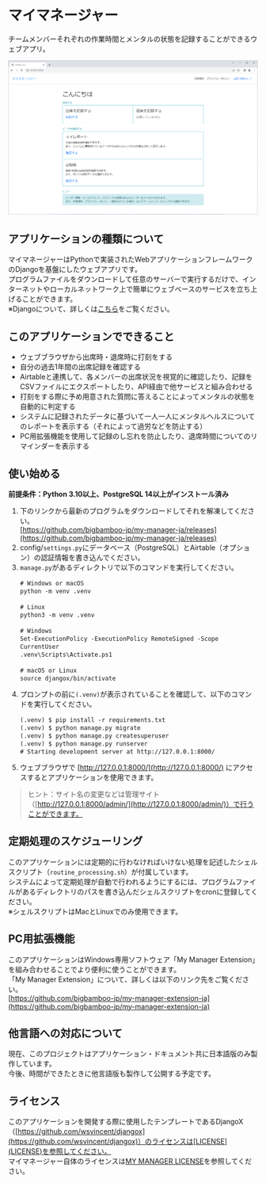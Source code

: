 # マイマネージャー
チームメンバーそれぞれの作業時間とメンタルの状態を記録することができるウェブアプリ。

<img src="homepage.png" width="1080">

## アプリケーションの種類について
マイマネージャーはPythonで実装されたWebアプリケーションフレームワークのDjangoを基盤にしたウェブアプリです。  
プログラムファイルをダウンロードして任意のサーバーで実行するだけで、インターネットやローカルネットワーク上で簡単にウェブベースのサービスを立ち上げることができます。  
※Djangoについて、詳しくは[こちら](https://www.djangoproject.com/start/overview/)をご覧ください。
## このアプリケーションでできること
- ウェブブラウザから出席時・退席時に打刻をする
- 自分の過去1年間の出席記録を確認する
- Airtableと連携して、各メンバーの出席状況を視覚的に確認したり、記録をCSVファイルにエクスポートしたり、API経由で他サービスと組み合わせる
- 打刻をする際に予め用意された質問に答えることによってメンタルの状態を自動的に判定する
- システムに記録されたデータに基づいて一人一人にメンタルヘルスについてのレポートを表示する（それによって過労などを防止する）
- PC用拡張機能を使用して記録のし忘れを防止したり、退席時間についてのリマインダーを表示する
## 使い始める
**前提条件：Python 3.10以上、PostgreSQL 14以上がインストール済み**
1. 下のリンクから最新のプログラムをダウンロードしてそれを解凍してください。  
[https://github.com/bigbamboo-jp/my-manager-ja/releases](https://github.com/bigbamboo-jp/my-manager-ja/releases)
1. config/`settings.py`にデータベース（PostgreSQL）とAirtable（オプション）の認証情報を書き込んでください。
1. `manage.py`があるディレクトリで以下のコマンドを実行してください。
    ```
    # Windows or macOS
    python -m venv .venv

    # Linux
    python3 -m venv .venv

    # Windows
    Set-ExecutionPolicy -ExecutionPolicy RemoteSigned -Scope CurrentUser
    .venv\Scripts\Activate.ps1
    
    # macOS or Linux
    source djangox/bin/activate
    ```
1. プロンプトの前に`(.venv)`が表示されていることを確認して、以下のコマンドを実行してください。
    ```
    (.venv) $ pip install -r requirements.txt
    (.venv) $ python manage.py migrate
    (.venv) $ python manage.py createsuperuser
    (.venv) $ python manage.py runserver
    # Starting development server at http://127.0.0.1:8000/
    ```
1. ウェブブラウザで [http://127.0.0.1:8000/](http://127.0.0.1:8000/) にアクセスするとアプリケーションを使用できます。
> ヒント：サイト名の変更などは管理サイト（[http://127.0.0.1:8000/admin/](http://127.0.0.1:8000/admin/)）で行うことができます。
## 定期処理のスケジューリング
このアプリケーションには定期的に行わなければいけない処理を記述したシェルスクリプト（`routine_processing.sh`）が付属しています。  
システムによって定期処理が自動で行われるようにするには、プログラムファイルがあるディレクトリのパスを書き込んだシェルスクリプトをcronに登録してください。  
※シェルスクリプトはMacとLinuxでのみ使用できます。
## PC用拡張機能
このアプリケーションはWindows専用ソフトウェア「My Manager Extension」を組み合わせることでより便利に使うことができます。  
「My Manager Extension」について、詳しくは以下のリンク先をご覧ください。  
[https://github.com/bigbamboo-jp/my-manager-extension-ja](https://github.com/bigbamboo-jp/my-manager-extension-ja)
## 他言語への対応について
現在、このプロジェクトはアプリケーション・ドキュメント共に日本語版のみ製作しています。  
今後、時間ができたときに他言語版も製作して公開する予定です。
## ライセンス
このアプリケーションを開発する際に使用したテンプレートであるDjangoX（[https://github.com/wsvincent/djangox](https://github.com/wsvincent/djangox)）のライセンスは[LICENSE](LICENSE)を参照してください。  
マイマネージャー自体のライセンスは[MY MANAGER LICENSE](MY-MANAGER-LICENSE)を参照してください。